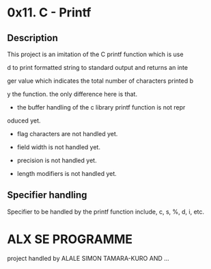 # 0x11. C - Printf                                                

                                                                  

## Description                                                    

This project is an imitation of the C printf function which is use

d to print formatted string to standard output and returns an inte

ger value which indicates the total number of characters printed b

y the function. the only difference here is that.                 

- the buffer handling of the c library printf function is not repr

oduced yet.                                                       

- flag characters are not handled yet.                            

- field width is not handled yet.                                 

- precision is not handled yet.                                   

- length modifiers is not handled yet.

## Specifier handling
Specifier to be handled by the printf function include, c, s, %, d, i, etc.

# ALX SE PROGRAMME
project handled by ALALE SIMON TAMARA-KURO AND ...
